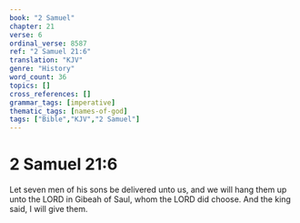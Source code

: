 ```yaml
---
book: "2 Samuel"
chapter: 21
verse: 6
ordinal_verse: 8587
ref: "2 Samuel 21:6"
translation: "KJV"
genre: "History"
word_count: 36
topics: []
cross_references: []
grammar_tags: [imperative]
thematic_tags: [names-of-god]
tags: ["Bible","KJV","2 Samuel"]
---
```


# 2 Samuel 21:6

Let seven men of his sons be delivered unto us, and we will hang them up unto the LORD in Gibeah of Saul, whom the LORD did choose. And the king said, I will give them.
